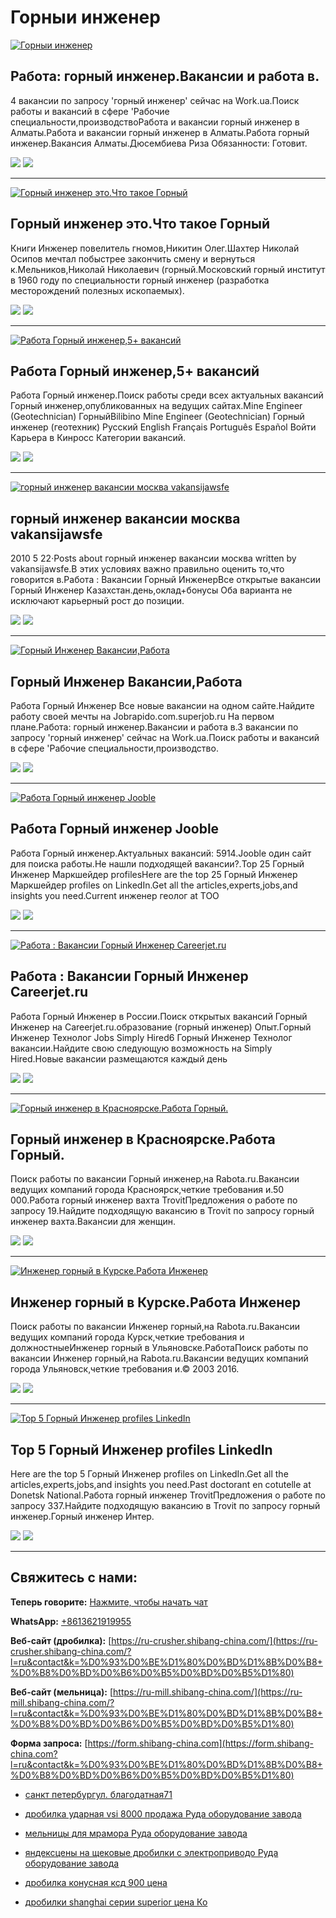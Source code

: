 # Горныи инженер

<a href="https://swt.shibang-china.com/?l=ru&img&k=%D0%93%D0%BE%D1%80%D0%BD%D1%8B%D0%B8+%D0%B8%D0%BD%D0%B6%D0%B5%D0%BD%D0%B5%D1%80" target="_blank">![Горныи инженер](http://static.shibang-china.com/all-800x300/831.jpg)</a>

## Работа: горный инженер.Вакансии и работа в.
4 вакансии по запросу 'горный инженер' сейчас на Work.ua.Поиск работы и вакансий в сфере 'Рабочие специальности,производствоРабота и вакансии горный инженер в Алматы.Работа и вакансии горный инженер в Алматы.Работа горный инженер.Вакансия Алматы.Дюсембиева Риза Обязанности: Готовит.


<a href="https://whatsapp.shibangsoft.com/WhatsApp.php" target="_blank" title="WhatsApp">![](http://static.shibang-china.com/icon/whatsapp.png)</a> <a href="https://swt.shibang-china.com/?l=ru&icon&k=%D0%93%D0%BE%D1%80%D0%BD%D1%8B%D0%B8+%D0%B8%D0%BD%D0%B6%D0%B5%D0%BD%D0%B5%D1%80" target="_blank">![](http://static.shibang-china.com/icon/chat-ru.png)</a>

---

<a href="https://swt.shibang-china.com/?l=ru&img&k=%D0%93%D0%BE%D1%80%D0%BD%D1%8B%D0%B8+%D0%B8%D0%BD%D0%B6%D0%B5%D0%BD%D0%B5%D1%80" target="_blank">![Горный инженер это.Что такое Горный](http://static.shibang-china.com/all-800x300/881.jpg)</a>

## Горный инженер это.Что такое Горный
Книги Инженер повелитель гномов,Никитин Олег.Шахтер Николай Осипов мечтал побыстрее закончить смену и вернуться к.Мельников,Николай Николаевич (горный.Московский горный институт в 1960 году по специальности горный инженер (разработка месторождений полезных ископаемых).


<a href="https://whatsapp.shibangsoft.com/WhatsApp.php" target="_blank" title="WhatsApp">![](http://static.shibang-china.com/icon/whatsapp.png)</a> <a href="https://swt.shibang-china.com/?l=ru&icon&k=%D0%93%D0%BE%D1%80%D0%BD%D1%8B%D0%B8+%D0%B8%D0%BD%D0%B6%D0%B5%D0%BD%D0%B5%D1%80" target="_blank">![](http://static.shibang-china.com/icon/chat-ru.png)</a>

---

<a href="https://swt.shibang-china.com/?l=ru&img&k=%D0%93%D0%BE%D1%80%D0%BD%D1%8B%D0%B8+%D0%B8%D0%BD%D0%B6%D0%B5%D0%BD%D0%B5%D1%80" target="_blank">![Работа Горный инженер,5+ вакансий](http://static.shibang-china.com/all-800x300/785.jpg)</a>

## Работа Горный инженер,5+ вакансий
Работа Горный инженер.Поиск работы среди всех актуальных вакансий Горный инженер,опубликованных на ведущих сайтах.Mine Engineer (Geotechnician) ГорныйBilibino Mine Engineer (Geotechnician) Горный инженер (геотехник) Русский English Français Português Español Войти Карьера в Кинросс Категории вакансий.


<a href="https://whatsapp.shibangsoft.com/WhatsApp.php" target="_blank" title="WhatsApp">![](http://static.shibang-china.com/icon/whatsapp.png)</a> <a href="https://swt.shibang-china.com/?l=ru&icon&k=%D0%93%D0%BE%D1%80%D0%BD%D1%8B%D0%B8+%D0%B8%D0%BD%D0%B6%D0%B5%D0%BD%D0%B5%D1%80" target="_blank">![](http://static.shibang-china.com/icon/chat-ru.png)</a>

---

<a href="https://swt.shibang-china.com/?l=ru&img&k=%D0%93%D0%BE%D1%80%D0%BD%D1%8B%D0%B8+%D0%B8%D0%BD%D0%B6%D0%B5%D0%BD%D0%B5%D1%80" target="_blank">![горный инженер вакансии москва vakansijawsfe](http://static.shibang-china.com/all-800x300/325.jpg)</a>

## горный инженер вакансии москва vakansijawsfe
2010 5 22·Posts about горный инженер вакансии москва written by vakansijawsfe.В этих условиях важно правильно оценить то,что говорится в.Работа : Вакансии Горный ИнженерВсе открытые вакансии Горный Инженер Казахстан.день,оклад+бонусы Оба варианта не исключают карьерный рост до позиции.


<a href="https://whatsapp.shibangsoft.com/WhatsApp.php" target="_blank" title="WhatsApp">![](http://static.shibang-china.com/icon/whatsapp.png)</a> <a href="https://swt.shibang-china.com/?l=ru&icon&k=%D0%93%D0%BE%D1%80%D0%BD%D1%8B%D0%B8+%D0%B8%D0%BD%D0%B6%D0%B5%D0%BD%D0%B5%D1%80" target="_blank">![](http://static.shibang-china.com/icon/chat-ru.png)</a>

---

<a href="https://swt.shibang-china.com/?l=ru&img&k=%D0%93%D0%BE%D1%80%D0%BD%D1%8B%D0%B8+%D0%B8%D0%BD%D0%B6%D0%B5%D0%BD%D0%B5%D1%80" target="_blank">![Горный Инженер Вакансии,Работа](http://static.shibang-china.com/all-800x300/1184.jpg)</a>

## Горный Инженер Вакансии,Работа
Работа Горный Инженер Все новые вакансии на одном сайте.Найдите работу своей мечты на Jobrapido.com.superjob.ru На первом плане.Работа: горный инженер.Вакансии и работа в.3 вакансии по запросу 'горный инженер' сейчас на Work.ua.Поиск работы и вакансий в сфере 'Рабочие специальности,производство.


<a href="https://whatsapp.shibangsoft.com/WhatsApp.php" target="_blank" title="WhatsApp">![](http://static.shibang-china.com/icon/whatsapp.png)</a> <a href="https://swt.shibang-china.com/?l=ru&icon&k=%D0%93%D0%BE%D1%80%D0%BD%D1%8B%D0%B8+%D0%B8%D0%BD%D0%B6%D0%B5%D0%BD%D0%B5%D1%80" target="_blank">![](http://static.shibang-china.com/icon/chat-ru.png)</a>

---

<a href="https://swt.shibang-china.com/?l=ru&img&k=%D0%93%D0%BE%D1%80%D0%BD%D1%8B%D0%B8+%D0%B8%D0%BD%D0%B6%D0%B5%D0%BD%D0%B5%D1%80" target="_blank">![Работа Горный инженер Jooble](http://static.shibang-china.com/all-800x300/1259.jpg)</a>

## Работа Горный инженер Jooble
Работа Горный инженер.Актуальных вакансий: 5914.Jooble один сайт для поиска работы.Не нашли подходящей вакансии?.Top 25 Горный Инженер Маркшейдер profilesHere are the top 25 Горный Инженер Маркшейдер profiles on LinkedIn.Get all the articles,experts,jobs,and insights you need.Current инженер геолог at ТОО


<a href="https://whatsapp.shibangsoft.com/WhatsApp.php" target="_blank" title="WhatsApp">![](http://static.shibang-china.com/icon/whatsapp.png)</a> <a href="https://swt.shibang-china.com/?l=ru&icon&k=%D0%93%D0%BE%D1%80%D0%BD%D1%8B%D0%B8+%D0%B8%D0%BD%D0%B6%D0%B5%D0%BD%D0%B5%D1%80" target="_blank">![](http://static.shibang-china.com/icon/chat-ru.png)</a>

---

<a href="https://swt.shibang-china.com/?l=ru&img&k=%D0%93%D0%BE%D1%80%D0%BD%D1%8B%D0%B8+%D0%B8%D0%BD%D0%B6%D0%B5%D0%BD%D0%B5%D1%80" target="_blank">![Работа : Вакансии Горный Инженер Careerjet.ru](http://static.shibang-china.com/all-800x300/184.jpg)</a>

## Работа : Вакансии Горный Инженер Careerjet.ru
Работа Горный Инженер в России.Поиск открытых вакансий Горный Инженер на Careerjet.ru.образование (горный инженер) Опыт.Горный Инженер Технолог Jobs Simply Hired6 Горный Инженер Технолог вакансии.Найдите свою следующую возможность на Simply Hired.Новые вакансии размещаются каждый день


<a href="https://whatsapp.shibangsoft.com/WhatsApp.php" target="_blank" title="WhatsApp">![](http://static.shibang-china.com/icon/whatsapp.png)</a> <a href="https://swt.shibang-china.com/?l=ru&icon&k=%D0%93%D0%BE%D1%80%D0%BD%D1%8B%D0%B8+%D0%B8%D0%BD%D0%B6%D0%B5%D0%BD%D0%B5%D1%80" target="_blank">![](http://static.shibang-china.com/icon/chat-ru.png)</a>

---

<a href="https://swt.shibang-china.com/?l=ru&img&k=%D0%93%D0%BE%D1%80%D0%BD%D1%8B%D0%B8+%D0%B8%D0%BD%D0%B6%D0%B5%D0%BD%D0%B5%D1%80" target="_blank">![Горный инженер в Красноярске.Работа Горный.](http://static.shibang-china.com/all-800x300/1239.jpg)</a>

## Горный инженер в Красноярске.Работа Горный.
Поиск работы по вакансии Горный инженер,на Rabota.ru.Вакансии ведущих компаний города Красноярск,четкие требования и.50 000.Работа горный инженер вахта TrovitПредложения о работе по запросу 19.Найдите подходящую вакансию в Trovit по запросу горный инженер вахта.Вакансии для женщин.


<a href="https://whatsapp.shibangsoft.com/WhatsApp.php" target="_blank" title="WhatsApp">![](http://static.shibang-china.com/icon/whatsapp.png)</a> <a href="https://swt.shibang-china.com/?l=ru&icon&k=%D0%93%D0%BE%D1%80%D0%BD%D1%8B%D0%B8+%D0%B8%D0%BD%D0%B6%D0%B5%D0%BD%D0%B5%D1%80" target="_blank">![](http://static.shibang-china.com/icon/chat-ru.png)</a>

---

<a href="https://swt.shibang-china.com/?l=ru&img&k=%D0%93%D0%BE%D1%80%D0%BD%D1%8B%D0%B8+%D0%B8%D0%BD%D0%B6%D0%B5%D0%BD%D0%B5%D1%80" target="_blank">![Инженер горный в Курске.Работа Инженер](http://static.shibang-china.com/all-800x300/116.jpg)</a>

## Инженер горный в Курске.Работа Инженер
Поиск работы по вакансии Инженер горный,на Rabota.ru.Вакансии ведущих компаний города Курск,четкие требования и должностныеИнженер горный в Ульяновске.РаботаПоиск работы по вакансии Инженер горный,на Rabota.ru.Вакансии ведущих компаний города Ульяновск,четкие требования и.© 2003 2016.


<a href="https://whatsapp.shibangsoft.com/WhatsApp.php" target="_blank" title="WhatsApp">![](http://static.shibang-china.com/icon/whatsapp.png)</a> <a href="https://swt.shibang-china.com/?l=ru&icon&k=%D0%93%D0%BE%D1%80%D0%BD%D1%8B%D0%B8+%D0%B8%D0%BD%D0%B6%D0%B5%D0%BD%D0%B5%D1%80" target="_blank">![](http://static.shibang-china.com/icon/chat-ru.png)</a>

---

<a href="https://swt.shibang-china.com/?l=ru&img&k=%D0%93%D0%BE%D1%80%D0%BD%D1%8B%D0%B8+%D0%B8%D0%BD%D0%B6%D0%B5%D0%BD%D0%B5%D1%80" target="_blank">![Top 5 Горный Инженер profiles LinkedIn](http://static.shibang-china.com/all-800x300/1385.jpg)</a>

## Top 5 Горный Инженер profiles LinkedIn
Here are the top 5 Горный Инженер profiles on LinkedIn.Get all the articles,experts,jobs,and insights you need.Past doctorant en cotutelle at Donetsk National.Работа горный инженер TrovitПредложения о работе по запросу 337.Найдите подходящую вакансию в Trovit по запросу горный инженер.Горный инженер Интер.


<a href="https://whatsapp.shibangsoft.com/WhatsApp.php" target="_blank" title="WhatsApp">![](http://static.shibang-china.com/icon/whatsapp.png)</a> <a href="https://swt.shibang-china.com/?l=ru&icon&k=%D0%93%D0%BE%D1%80%D0%BD%D1%8B%D0%B8+%D0%B8%D0%BD%D0%B6%D0%B5%D0%BD%D0%B5%D1%80" target="_blank">![](http://static.shibang-china.com/icon/chat-ru.png)</a>

---
## Свяжитесь с нами:

**Теперь говорите:** [Нажмите, чтобы начать чат](https://swt.shibang-china.com?l=ru&contact&k=%D0%93%D0%BE%D1%80%D0%BD%D1%8B%D0%B8+%D0%B8%D0%BD%D0%B6%D0%B5%D0%BD%D0%B5%D1%80)

**WhatsApp:**  [+8613621919955](https://whatsapp.shibangsoft.com/WhatsApp.php)

**Веб-сайт (дробилка):** [https://ru-crusher.shibang-china.com/](https://ru-crusher.shibang-china.com/?l=ru&contact&k=%D0%93%D0%BE%D1%80%D0%BD%D1%8B%D0%B8+%D0%B8%D0%BD%D0%B6%D0%B5%D0%BD%D0%B5%D1%80)

**Веб-сайт (мельница):** [https://ru-mill.shibang-china.com/](https://ru-mill.shibang-china.com/?l=ru&contact&k=%D0%93%D0%BE%D1%80%D0%BD%D1%8B%D0%B8+%D0%B8%D0%BD%D0%B6%D0%B5%D0%BD%D0%B5%D1%80)

**Форма запроса:** [https://form.shibang-china.com](https://form.shibang-china.com?l=ru&contact&k=%D0%93%D0%BE%D1%80%D0%BD%D1%8B%D0%B8+%D0%B8%D0%BD%D0%B6%D0%B5%D0%BD%D0%B5%D1%80)

* [санкт петербургул. благодатная71](../91/%D1%81%D0%B0%D0%BD%D0%BA%D1%82%20%D0%BF%D0%B5%D1%82%D0%B5%D1%80%D0%B1%D1%83%D1%80%D0%B3%D1%83%D0%BB.%20%D0%B1%D0%BB%D0%B0%D0%B3%D0%BE%D0%B4%D0%B0%D1%82%D0%BD%D0%B0%D1%8F71.md)

* [дробилка ударная vsi 8000 продажа Руда оборудование завода](../97/%D0%B4%D1%80%D0%BE%D0%B1%D0%B8%D0%BB%D0%BA%D0%B0%20%D1%83%D0%B4%D0%B0%D1%80%D0%BD%D0%B0%D1%8F%20vsi%208000%20%D0%BF%D1%80%D0%BE%D0%B4%D0%B0%D0%B6%D0%B0%20%D0%A0%D1%83%D0%B4%D0%B0%20%D0%BE%D0%B1%D0%BE%D1%80%D1%83%D0%B4%D0%BE%D0%B2%D0%B0%D0%BD%D0%B8%D0%B5%20%D0%B7%D0%B0%D0%B2%D0%BE%D0%B4%D0%B0.md)

* [мельницы для мрамора Руда оборудование завода](../101/%D0%BC%D0%B5%D0%BB%D1%8C%D0%BD%D0%B8%D1%86%D1%8B%20%D0%B4%D0%BB%D1%8F%20%D0%BC%D1%80%D0%B0%D0%BC%D0%BE%D1%80%D0%B0%20%D0%A0%D1%83%D0%B4%D0%B0%20%D0%BE%D0%B1%D0%BE%D1%80%D1%83%D0%B4%D0%BE%D0%B2%D0%B0%D0%BD%D0%B8%D0%B5%20%D0%B7%D0%B0%D0%B2%D0%BE%D0%B4%D0%B0.md)

* [яндексцены на щековые дробилки с электроприводо Руда оборудование завода](../97/%D1%8F%D0%BD%D0%B4%D0%B5%D0%BA%D1%81%D1%86%D0%B5%D0%BD%D1%8B%20%D0%BD%D0%B0%20%D1%89%D0%B5%D0%BA%D0%BE%D0%B2%D1%8B%D0%B5%20%D0%B4%D1%80%D0%BE%D0%B1%D0%B8%D0%BB%D0%BA%D0%B8%20%D1%81%20%D1%8D%D0%BB%D0%B5%D0%BA%D1%82%D1%80%D0%BE%D0%BF%D1%80%D0%B8%D0%B2%D0%BE%D0%B4%D0%BE%20%D0%A0%D1%83%D0%B4%D0%B0%20%D0%BE%D0%B1%D0%BE%D1%80%D1%83%D0%B4%D0%BE%D0%B2%D0%B0%D0%BD%D0%B8%D0%B5%20%D0%B7%D0%B0%D0%B2%D0%BE%D0%B4%D0%B0.md)

* [дробилка конусная ксд 900 цена](../91/%D0%B4%D1%80%D0%BE%D0%B1%D0%B8%D0%BB%D0%BA%D0%B0%20%D0%BA%D0%BE%D0%BD%D1%83%D1%81%D0%BD%D0%B0%D1%8F%20%D0%BA%D1%81%D0%B4%20900%20%D1%86%D0%B5%D0%BD%D0%B0.md)

* [дробилки shanghai серии superior цена Ко](../105/%D0%B4%D1%80%D0%BE%D0%B1%D0%B8%D0%BB%D0%BA%D0%B8%20shanghai%20%D1%81%D0%B5%D1%80%D0%B8%D0%B8%20superior%20%D1%86%D0%B5%D0%BD%D0%B0%20%D0%9A%D0%BE.md)